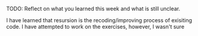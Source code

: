 TODO: Reflect on what you learned this week and what is still unclear.

I have learned that resursion is the recoding/improving process of exisiting code. I have attempted to work on the exercises, however, I wasn't sure 